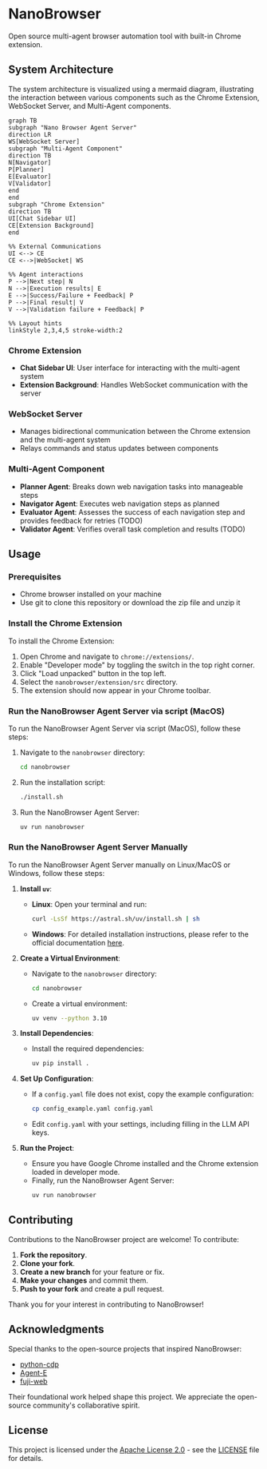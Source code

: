 # NanoBrowser

Open source multi-agent browser automation tool with built-in Chrome extension.


## System Architecture

The system architecture is visualized using a mermaid diagram, illustrating the interaction between various components such as the Chrome Extension, WebSocket Server, and Multi-Agent components.

```mermaid
graph TB
subgraph "Nano Browser Agent Server"
direction LR
WS[WebSocket Server]
subgraph "Multi-Agent Component"
direction TB
N[Navigator]
P[Planner]
E[Evaluator]
V[Validator]
end
end
subgraph "Chrome Extension"
direction TB
UI[Chat Sidebar UI]
CE[Extension Background]
end

%% External Communications
UI <--> CE
CE <-->|WebSocket| WS

%% Agent interactions
P -->|Next step| N
N -->|Execution results| E
E -->|Success/Failure + Feedback| P
P -->|Final result| V
V -->|Validation failure + Feedback| P

%% Layout hints
linkStyle 2,3,4,5 stroke-width:2
```

### Chrome Extension
- **Chat Sidebar UI**: User interface for interacting with the multi-agent system
- **Extension Background**: Handles WebSocket communication with the server

### WebSocket Server
- Manages bidirectional communication between the Chrome extension and the multi-agent system
- Relays commands and status updates between components

### Multi-Agent Component
- **Planner Agent**: Breaks down web navigation tasks into manageable steps
- **Navigator Agent**: Executes web navigation steps as planned
- **Evaluator Agent**: Assesses the success of each navigation step and provides feedback for retries (TODO)
- **Validator Agent**: Verifies overall task completion and results (TODO)


## Usage

### Prerequisites
- Chrome browser installed on your machine
- Use git to clone this repository or download the zip file and unzip it

### Install the Chrome Extension

To install the Chrome Extension:

1. Open Chrome and navigate to `chrome://extensions/`.
2. Enable "Developer mode" by toggling the switch in the top right corner.
3. Click "Load unpacked" button in the top left.
4. Select the `nanobrowser/extension/src` directory.
5. The extension should now appear in your Chrome toolbar.

### Run the NanoBrowser Agent Server via script (MacOS)

To run the NanoBrowser Agent Server via script (MacOS), follow these steps:

1. Navigate to the `nanobrowser` directory:
   ```bash
   cd nanobrowser
   ```
2. Run the installation script:
   ```bash
   ./install.sh
   ```
3. Run the NanoBrowser Agent Server:
   ```bash
   uv run nanobrowser
   ```

### Run the NanoBrowser Agent Server Manually

To run the NanoBrowser Agent Server manually on Linux/MacOS or Windows, follow these steps:

1. **Install `uv`**:
   - **Linux**: Open your terminal and run:
     ```bash
     curl -LsSf https://astral.sh/uv/install.sh | sh
     ```
   - **Windows**: For detailed installation instructions, please refer to the official documentation [here](https://docs.astral.sh/uv/getting-started/installation/).

2. **Create a Virtual Environment**:
   - Navigate to the `nanobrowser` directory:
     ```bash
     cd nanobrowser
     ```
   - Create a virtual environment:
     ```bash
     uv venv --python 3.10
     ```

3. **Install Dependencies**:
   - Install the required dependencies:
     ```bash
     uv pip install .
     ```

4. **Set Up Configuration**:
   - If a `config.yaml` file does not exist, copy the example configuration:
     ```bash
     cp config_example.yaml config.yaml
     ```
   - Edit `config.yaml` with your settings, including filling in the LLM API keys.

5. **Run the Project**:
   - Ensure you have Google Chrome installed and the Chrome extension loaded in developer mode.
   - Finally, run the NanoBrowser Agent Server:
     ```bash
     uv run nanobrowser
     ```

## Contributing

Contributions to the NanoBrowser project are welcome! To contribute:

1. **Fork the repository**.
2. **Clone your fork**.
3. **Create a new branch** for your feature or fix.
4. **Make your changes** and commit them.
5. **Push to your fork** and create a pull request.

Thank you for your interest in contributing to NanoBrowser!


## Acknowledgments

Special thanks to the open-source projects that inspired NanoBrowser:
- [python-cdp](https://github.com/HMaker/python-cdp)
- [Agent-E](https://github.com/EmergenceAI/Agent-E)
- [fuji-web](https://github.com/normal-computing/fuji-web)

Their foundational work helped shape this project. We appreciate the open-source community's collaborative spirit.

## License

This project is licensed under the [Apache License 2.0](https://github.com/alexchenzl/nanobrowser/blob/master/LICENSE) - see the [LICENSE](LICENSE) file for details.
